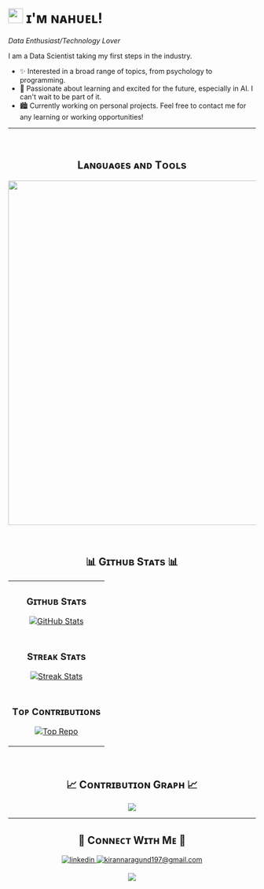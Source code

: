 <!--Header Name-->
# <img src="https://emojis.slackmojis.com/emojis/images/1710867267/91290/blob-hi.png?1710867267" width="30"/> ɪ'ᴍ ɴᴀʜᴜᴇʟ! 
*Data Enthusiast/Technology Lover*
<br /> 

<!--Start Intro-->               
<p align="left">I am a Data Scientist taking my first steps in the industry.</p>

- ✨ Interested in a broad range of topics, from psychology to programming.
- 🌱 Passionate about learning and excited for the future, especially in AI. I can't wait to be part of it.
- 🏙 Currently working on personal projects. Feel free to contact me for any learning or working opportunities!

<!--End Intro-->
---
<br />

<!--Languages and Tools Section-->       
<h2 align="center">Lᴀɴɢᴜᴀɢᴇs ᴀɴᴅ Tᴏᴏʟs</h2> 
<p align="center">
<img width="700px"  src="https://skillicons.dev/icons?i=py,html,css,md,mongo,git,vscode,docker,selenium,gcp,fastapi,sqlite&perline=6"  />
</p>
<br />

<!--Github stats Table--> 
<h2 align="center">📊 Gɪᴛʜᴜʙ Sᴛᴀᴛs 📊</h2>

<table width="100%", align="center">
  <tr>
    <td width="100%">
      <h3 align="center"><strong>Gɪᴛʜᴜʙ Sᴛᴀᴛs</strong></h3>
      <p align="center">
        <a href="https://github.com/SalamoneNahuel">
          <img align="center" src="https://github-readme-stats.vercel.app/api?username=SalamoneNahuel&count_private=true&show_icons=true&theme=nightowl" alt="GitHub Stats" />
        </a>
      </p>
    </td>
  </tr>
  <tr>
    <td width="100%">
      <h3 align="center"><strong>Sᴛʀᴇᴀᴋ Sᴛᴀᴛs</strong></h3>
      <p align="center">
        <a href="https://github.com/SalamoneNahuel">
          <img align="center" src="https://streak-stats.demolab.com?user=SalamoneNahuel&theme=nightowl" alt="Streak Stats" />
        </a>
      </p>
    </td>
  </tr>
  <tr>
    <td width="100%">
      <h3 align="center"><strong>Tᴏᴘ Cᴏɴᴛʀɪʙᴜᴛɪᴏɴs</strong></h3>
      <p align="center">
        <a href="https://github.com/SalamoneNahuel">
          <img align="center" src="https://github-contributor-stats.vercel.app/api?username=SalamoneNahuel&limit=3&theme=nightowl&show_owner=true&combine_all_yearly_contributions=true" alt="Top Repo" />
        </a>
      </p>
    </td>
  </tr>
</table>
<br />

<!--Contribution Graph-->
<h2 align="center">📈 Cᴏɴᴛʀɪʙᴜᴛɪᴏɴ Gʀᴀᴘʜ 📈</h2>
<div align="center">
    <img src="https://github-readme-activity-graph.vercel.app/graph?username=SalamoneNahuel&bg_color=011627&color=79d3c3&line=c792ea&point=ffeb95&area=true&hide_border=false" border-radius="15">
</div>

---
<!--Contact Section--> 

<h2 align="center">🤝 Cᴏɴɴᴇᴄᴛ Wɪᴛʜ Mᴇ 🤝 </h2>
<div align="center">
 <a href="https://www.linkedin.com/in/nahuel-salamone/" target="_blank">
<img src=https://img.shields.io/badge/linkedin-%231E77B5.svg?&style=for-the-badge&logo=linkedin&logoColor=white alt=linkedin style="margin-bottom: 5px;" />
</a>
  
<a href="mailto:nahuelsalamone@gmail.com" target="_blank">
<img src="https://img.shields.io/badge/Gmail-D14836?style=for-the-badge&logo=gmail&logoColor=white" alt=kirannaragund197@gmail.com mail style="margin-bottom: 5px;" />
</a>
</div>

<!--Footer--> 
<p align="center">
  <img src="https://capsule-render.vercel.app/api?type=waving&color=gradient&height=65&section=footer"/>
</p>
